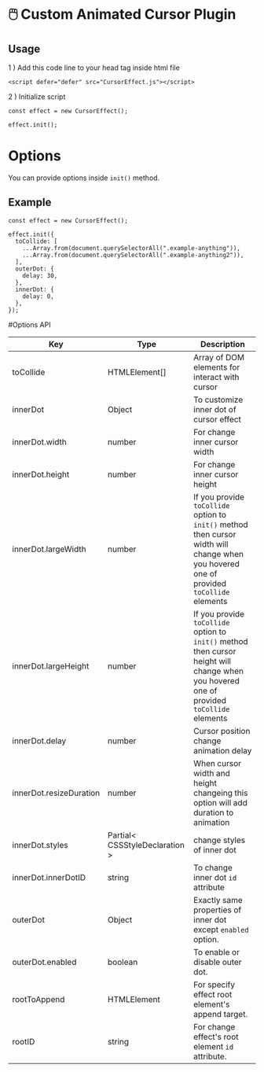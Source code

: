 # 🖱️ Custom Animated Cursor Plugin

## **Usage**
1 ) Add this code line to your head tag inside html file


    <script defer="defer" src="CursorEffect.js"></script>
 
2 ) Initialize script
    
	const effect = new CursorEffect();
    
    effect.init();

# Options
You can provide options inside `init()` method.

**Example**
------------

    const effect = new CursorEffect();
    
    effect.init({
      toCollide: [
        ...Array.from(document.querySelectorAll(".example-anything")),
        ...Array.from(document.querySelectorAll(".example-anything2")),
      ],
      outerDot: {
        delay: 30,
      },
      innerDot: {
        delay: 0,
      },
    });

#Options API

| Key |  Type | Description
| ------------ | ------------ | ------------ |
| toCollide  |  HTMLElement[] | Array of DOM elements for interact with cursor
| innerDot  | Object  | To customize inner dot of cursor effect
| innerDot.width  | number  | For change inner cursor width
| innerDot.height  | number  | For change inner cursor height
| innerDot.largeWidth  | number  | If you provide `toCollide` option to `init()` method then cursor width will change when you hovered one of provided `toCollide` elements
| innerDot.largeHeight  | number  | If you provide `toCollide` option to `init()` method then cursor height will change when you hovered one of provided `toCollide` elements
| innerDot.delay  | number  | Cursor position change animation delay
| innerDot.resizeDuration  | number  | When cursor width and height changeing this option will add duration to animation
| innerDot.styles  | Partial< CSSStyleDeclaration >  | change styles of inner dot
| innerDot.innerDotID  | string  | To change inner dot `id` attribute
| outerDot  | Object | Exactly same properties of inner dot except `enabled` option.
| outerDot.enabled  | boolean | To enable or disable outer dot.
| rootToAppend  | HTMLElement | For specify effect root element's append target.
| rootID  | string | For change effect's root element `id` attribute.